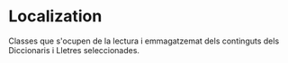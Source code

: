 # Localization

Classes que s'ocupen de la lectura i emmagatzemat dels continguts dels Diccionaris i Lletres seleccionades.